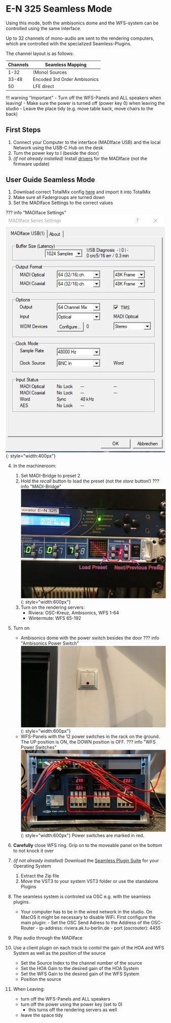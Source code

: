 # E-N 325 Seamless Mode

Using this mode, both the ambisonics dome and the WFS-system can be controlled using the same interface.

Up to 32 channels of mono-audio are sent to the rendering computers, which are controlled with the specialized Seamless-Plugins.

The channel layout is as follows:

| Channels | Seamless Mapping             |
| -------- | ---------------------------- |
| 1-32     | (Mono) Sources               |
| 33-48    | Encoded 3rd Order Ambisonics |
| 50       | LFE direct                   |

!!! warning "Important"
    - Turn off the WFS-Panels and ALL speakers when leaving! - Make sure the power is turned off (power key 0) when leaving the studio - Leave the place tidy (e.g. move table back, move chairs to the back)

## First Steps

1. Connect your Computer to the interface (MADIface USB) and the local Network using the USB-C Hub on the desk
2. Turn the power key to I (beside the door)
3. _(if not already installed)_ Install [drivers](https://www.rme-audio.de/de_madiface-usb.html) for the MADIface (not the firmware update)

## User Guide Seamless Mode

1. Download correct TotalMix config [here](../configs.md) and import it into TotalMix
2. Make sure all Fadergroups are turned down
3. Set the MADIface Settings to the correct values

??? info "MADIface Settings"
    ![Madiface Settings Screenshot](../graphics/madiface_settings_64mix.jpg){: style="width:400px"}

4. In the machineroom:

    1. Set MADI-Bridge to preset 2
    2. Hold the _recall_ button to load the preset (not the _store_ button!)
    ??? info "MADI-Bridge"
        ![Picture of MADI-Bridge Preset Selection](../graphics/madibridge.jpg){: style="width:600px"}
    3. Turn on the rendering servers:
        - Riviera: OSC-Kreuz, Ambisonics, WFS 1-64
        - Wintermute: WFS 65-192

5. Turn on

    - Ambisonics dome with the power switch besides the door
    ??? info "Ambisonics Power Switch"
        ![Picture of Ambisonics switch](../graphics/ambidome_switch.png){: style="width:600px"}
    - WFS-Panels with the 12 power switches in the rack on the ground. The UP position is ON, the DOWN position is OFF.
    ??? info "WFS Power Switches"
        ![Picture of WFS Power Rack](../graphics/wfs_power_switches.png){: style="width:600px"}
      Power switches are marked in red.

6. **Carefully** close WFS ring. Grip on to the moveable panel on the bottom to not knock it over

7. _(if not already installed)_ Download the [Seamless Plugin Suite](https://github.com/TU-Studio/seamless-plugin-suite/releases/latest) for your Operating System

    1. Extract the Zip file
    2. Move the VST3 to your system VST3 folder or use the standalone Plugins

8. The seamless system is controled via OSC e.g. with the seamless plugins.

    - Your computer has to be in the wired network in the studio. On MacOS it might be necessary to disable WiFi.
      First configure the main plugin: - Set the OSC Send Adress to the Address of the OSC-Router - ip-address: riviera.ak.tu-berlin.de - port (oscrouter): 4455

9. Play audio through the MADIface

10. Use a client plugin on each track to contol the gain of the HOA and WFS System as well as the position of the source

     - Set the Source Index to the channel number of the source
     - Set the HOA Gain to the desired gain of the HOA System
     - Set the WFS Gain to the desired gain of the WFS System
     - Position the source

11. When Leaving:
     - turn off the WFS-Panels and ALL speakers
     - turn off the power using the power key (set to 0)
        - this turns off the rendering servers as well
     - leave the space tidy
